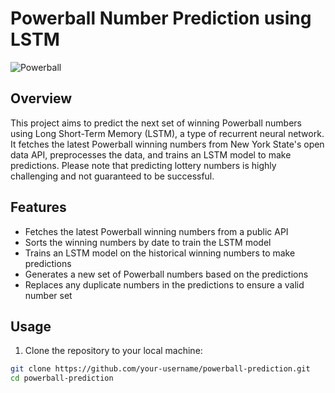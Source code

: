 # Powerball Number Prediction using LSTM

![Powerball](https://wyolotto.com/wp-content/uploads/2022/05/Powerball-Circle.png])

## Overview

This project aims to predict the next set of winning Powerball numbers using Long Short-Term Memory (LSTM), a type of recurrent neural network. It fetches the latest Powerball winning numbers from New York State's open data API, preprocesses the data, and trains an LSTM model to make predictions. Please note that predicting lottery numbers is highly challenging and not guaranteed to be successful.

## Features

- Fetches the latest Powerball winning numbers from a public API
- Sorts the winning numbers by date to train the LSTM model
- Trains an LSTM model on the historical winning numbers to make predictions
- Generates a new set of Powerball numbers based on the predictions
- Replaces any duplicate numbers in the predictions to ensure a valid number set

## Usage

1. Clone the repository to your local machine:

```bash
git clone https://github.com/your-username/powerball-prediction.git
cd powerball-prediction
